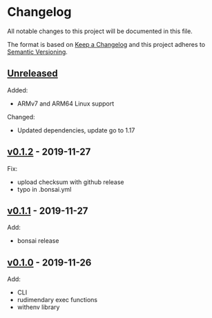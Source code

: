 # Changelog

All notable changes to this project will be documented in this file.

The format is based on [Keep a Changelog](http://keepachangelog.com/en/1.0.0/)
and this project adheres to [Semantic Versioning](http://semver.org/spec/v2.0.0.html).

## [Unreleased]

Added:

- ARMv7 and ARM64 Linux support

Changed:

- Updated dependencies, update go to 1.17

## [v0.1.2] - 2019-11-27

Fix:

- upload checksum with github release
- typo in .bonsai.yml

## [v0.1.1] - 2019-11-27

Add:

- bonsai release

## [v0.1.0] - 2019-11-26

Add:

- CLI
- rudimendary exec functions
- withenv library

[Unreleased]: https://github.com/julian7/withenv/compare/v0.1.2...HEAD
[v0.1.2]: https://github.com/julian7/withenv/compare/v0.1.1...v0.1.2
[v0.1.1]: https://github.com/julian7/withenv/compare/v0.1.0...v0.1.1
[v0.1.0]: https://github.com/julian7/withenv/releases/tag/v0.1.0
